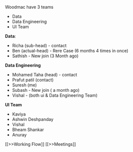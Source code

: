 Woodmac have 3 teams
- Data
- Data Engineering
- UI Team

**Data**:
- Richa (sub-head) - contact
- Ben (actual-head) - Rere Case (6 months 4 times in once)
- Sathish - New join (3 Month ago)

**Data Engineering**
- Mohamed Taha (head) - contact
- Prafut patil (contact)
- Suresh (me)
- Subash - New join ( a month ago)
- Vishal - (both ui & Data Engineering Team)

**UI Team**
- Kaviya
- Ashwin Deshpanday
- Vishal
- Bheam Shankar
- Anuray

[[>>Working Flow]]
[[>>Meetings]]
